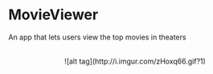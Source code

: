 # MovieViewer
An app that lets users view the top movies in theaters <br/> <br/>
<center>![alt tag](http://i.imgur.com/zHoxq66.gif?1)<center>
